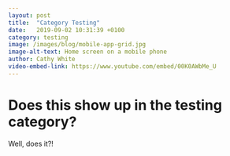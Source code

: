 ```yaml
---
layout: post
title:  "Category Testing"
date:   2019-09-02 10:31:39 +0100
category: testing
image: /images/blog/mobile-app-grid.jpg
image-alt-text: Home screen on a mobile phone
author: Cathy White
video-embed-link: https://www.youtube.com/embed/00K0AWbMe_U
---
```

# Does this show up in the testing category?

Well, does it?!